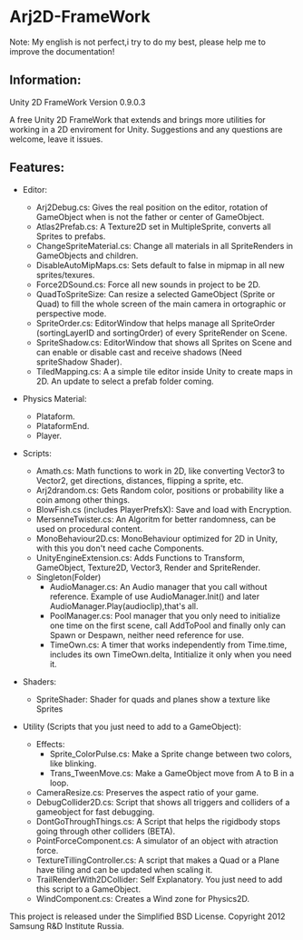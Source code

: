 Arj2D-FrameWork
===============

Note:
My english is not perfect,i try to do my best, please help me to improve the documentation!

Information:
-----
Unity 2D FrameWork Version 0.9.0.3

A free Unity 2D FrameWork that extends and brings more utilities for working in a 2D enviroment for Unity.
Suggestions and any questions are welcome, leave it issues.

**Features:**
---------
* Editor:
  - Arj2Debug.cs: Gives the real position on the editor, rotation of GameObject when is not the father or center of GameObject.
  - Atlas2Prefab.cs: A Texture2D set in MultipleSprite, converts all Sprites to prefabs.
  - ChangeSpriteMaterial.cs: Change all materials in all SpriteRenders in GameObjects and children.
  - DisableAutoMipMaps.cs: Sets default to false in mipmap in all new sprites/texures.
  - Force2DSound.cs: Force all new sounds in project to be 2D.
  - QuadToSpriteSize: Can resize a selected GameObject (Sprite or Quad) to fill the whole screen of the main camera in ortographic or perspective mode.
  - SpriteOrder.cs: EditorWindow that helps manage all SpriteOrder (sortingLayerID and sortingOrder) of every SpriteRender on Scene.
  - SpriteShadow.cs: EditorWindow that shows all Sprites on Scene and can enable or disable cast and receive shadows (Need spriteShadow Shader).
  - TiledMapping.cs: A a simple tile editor inside Unity to create maps in 2D. An update to select a prefab folder coming.
  
* Physics Material:
  - Plataform.
  - PlataformEnd.
  - Player.
  
* Scripts:
  - Amath.cs: Math functions to work in 2D, like converting Vector3 to Vector2, get directions, distances, flipping a sprite, etc.
  - Arj2drandom.cs: Gets Random color, positions or probability like a coin among other things.
  - BlowFish.cs (includes PlayerPrefsX): Save and load with Encryption.
  - MersenneTwister.cs: An Algoritm for better randomness, can be used on procedural content.
  - MonoBehaviour2D.cs: MonoBehaviour optimized for 2D in Unity, with this you don't need cache Components.
  - UnityEngineExtension.cs: Adds Functions to Transform, GameObject, Texture2D, Vector3, Render and SpriteRender.
  - Singleton(Folder)
    - AudioManager.cs: An Audio manager that you call without reference. Example of use AudioManager.Init() and later AudioManager.Play(audioclip),that's all.
    - PoolManager.cs: Pool manager that you only need to initialize one time on the first scene, call AddToPool and finally only can Spawn or Despawn, neither need reference for use.
    - TimeOwn.cs: A timer that works independently from Time.time, includes its own TimeOwn.delta, Intitialize it only when you need it.

* Shaders:
  - SpriteShader: Shader for quads and planes show a texture like Sprites
  
* Utility (Scripts that you just need to add to a GameObject):
  - Effects:
    - Sprite_ColorPulse.cs: Make a Sprite change between two colors, like blinking.
    - Trans_TweenMove.cs: Make a GameObject move from A to B in a loop.
  - CameraResize.cs: Preserves the aspect ratio of your game.
  - DebugCollider2D.cs: Script that shows all triggers and colliders of a gameobject for fast debugging.
  - DontGoThroughThings.cs: A Script that helps the rigidbody stops going through other colliders (BETA).
  - PointForceComponent.cs: A simulator of an object with atraction force.
  - TextureTillingController.cs: A script that makes a Quad or a Plane have tiling and can be updated when scaling it.
  - TrailRenderWith2DCollider: Self Explanatory. You just need to add this script to a GameObject.
  - WindComponent.cs: Creates a Wind zone for Physics2D.
  
  
This project is released under the Simplified BSD License. Copyright 2012 Samsung R&D Institute Russia.
